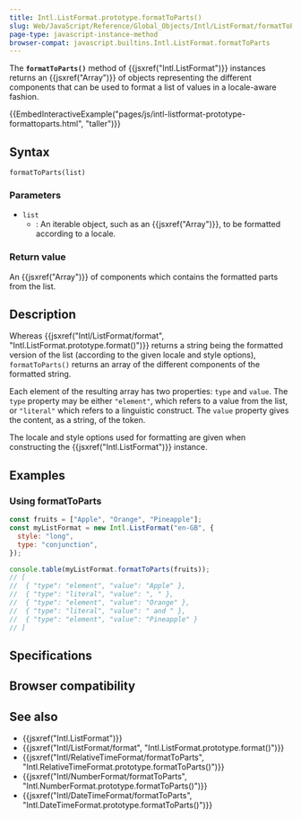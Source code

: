 ```yaml
---
title: Intl.ListFormat.prototype.formatToParts()
slug: Web/JavaScript/Reference/Global_Objects/Intl/ListFormat/formatToParts
page-type: javascript-instance-method
browser-compat: javascript.builtins.Intl.ListFormat.formatToParts
---
```




The **`formatToParts()`** method of {{jsxref("Intl.ListFormat")}} instances
returns an {{jsxref("Array")}} of objects representing the different components that
can be used to format a list of values in a locale-aware fashion.

{{EmbedInteractiveExample("pages/js/intl-listformat-prototype-formattoparts.html", "taller")}}

## Syntax

```js-nolint
formatToParts(list)
```

### Parameters

- `list`
  - : An iterable object, such as an {{jsxref("Array")}}, to be formatted according to a locale.

### Return value

An {{jsxref("Array")}} of components which contains the formatted parts from the list.

## Description

Whereas {{jsxref("Intl/ListFormat/format", "Intl.ListFormat.prototype.format()")}} returns a string being the formatted version
of the list (according to the given locale and style options),
`formatToParts()` returns an array of the different components of the
formatted string.

Each element of the resulting array has two properties: `type` and
`value`. The `type` property may be either
`"element"`, which refers to a value from the list, or
`"literal"` which refers to a linguistic construct. The `value`
property gives the content, as a string, of the token.

The locale and style options used for formatting are given when constructing the
{{jsxref("Intl.ListFormat")}} instance.

## Examples

### Using formatToParts

```js
const fruits = ["Apple", "Orange", "Pineapple"];
const myListFormat = new Intl.ListFormat("en-GB", {
  style: "long",
  type: "conjunction",
});

console.table(myListFormat.formatToParts(fruits));
// [
//  { "type": "element", "value": "Apple" },
//  { "type": "literal", "value": ", " },
//  { "type": "element", "value": "Orange" },
//  { "type": "literal", "value": " and " },
//  { "type": "element", "value": "Pineapple" }
// ]
```

## Specifications



## Browser compatibility



## See also

- {{jsxref("Intl.ListFormat")}}
- {{jsxref("Intl/ListFormat/format", "Intl.ListFormat.prototype.format()")}}
- {{jsxref("Intl/RelativeTimeFormat/formatToParts", "Intl.RelativeTimeFormat.prototype.formatToParts()")}}
- {{jsxref("Intl/NumberFormat/formatToParts", "Intl.NumberFormat.prototype.formatToParts()")}}
- {{jsxref("Intl/DateTimeFormat/formatToParts", "Intl.DateTimeFormat.prototype.formatToParts()")}}
